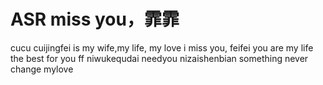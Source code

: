 # ASR miss you，霏霏
cucu
cuijingfei is my wife,my life, my love
i miss you, feifei
you are my life
the best for you ff
niwukequdai
needyou
nizaishenbian
something never change
mylove
